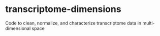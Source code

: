 # transcriptome-dimensions
Code to clean, normalize, and characterize transcriptome data in multi-dimensional space
